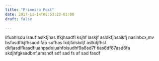 ```yaml
---
title: "Primeiro Post"
date: 2017-11-14T08:53:23-03:00
draft: false

---
```


lifuahlsdu lsauf aslkfjhas lfkjhsadfl ksjhf laskjf asldkfjhsalkfj naslnbcx,mv bsfasdflkjfhsaodifap sufhas lkdjfalskdjf aslkdjfhsl dkfjasdlfkasdfiuahpsdoiuahfoisudhf9a8sd7f  tias8df87asd6fa skdjhfgksadbnf,amsndf  sdf sad fs af sad fasdf
<!--more-->

<div id="vis" width=300></div>

<script src="https://cdnjs.cloudflare.com/ajax/libs/vega/3.0.7/vega.js"></script>
<script src="https://cdnjs.cloudflare.com/ajax/libs/vega-lite/2.0.1/vega-lite.js"></script>
<script src="https://cdnjs.cloudflare.com/ajax/libs/vega-embed/3.0.0-rc7/vega-embed.js"></script>
<script>
    const spec = {
    "$schema": "https://vega.github.io/schema/vega-lite/v2.json",
    "data": {
        "url":"https://api.insa.gov.br/reservatorios/12172/monitoramento",
        "format": {
            "type": "json",
            "property": "volumes",
            "parse": {"DataInformacao": "utc:'%d/%m/%Y'" }
        }
     },
     "mark":"tick",
     "width": 100,
     "height": 300,
     "transform" :  [
        {"filter": {"timeUnit":"yearmonth", "field": "DataInformacao", "range": [{"year": 1999, "month": "Jan"}, {"year":2003, "month": "Dec"}]}},

         {
        "timeUnit": "month",
        "field": "DataInformacao",
        "as": "mes"},
        {"timeUnit": "year",
        "field": "DataInformacao",
        "as": "ano"}
        ],
     "encoding":{
       "x": {"field": "ano", "type": "temporal"},

       "color": {"field": "mes", "type": "temporal"},

       "y": {
           "aggregate": "variance",
           "field": "VolumePercentual", "type": "quantitative"
         }
     }

     "data": {
     "url":"https://api.insa.gov.br/reservatorios/12172/monitoramento",
     "format": {
       "type": "json",
       "property": "volumes",
       "parse": {"DataInformacao": "utc:'%d/%m/%Y'" }
       }
    },
    "mark":"area",
    "width": 700,
    "height": 300,
    "transform" :  [
    {"filter": {"timeUnit":"yearmonth", "field": "DataInformacao", "range": [{"year":2012}, {"year": 2017}]}}
       ],
    "encoding":{
       "x" : { "field": "DataInformacao", "type": "temporal"},
      "y": {"field": "Volume", "type": "quantitative"}
    }

    
    "data": {
            "url":"https://api.insa.gov.br/reservatorios/12172/monitoramento",
            "format": {
                "type": "json",
                "property": "volumes",
                "parse": {"DataInformacao": "utc:'%d/%m/%Y'" }
            },
          "mark":"line",
         "width": "800",
         "height": "400",
         "transform" :  [{
        "timeUnit": "yearmonth",
        "field": "DataInformacao",
        "as": "media-mes"}]     ,
         "encoding":{
           "x": {"field": "media-mes", "type": "temporal"
           },
           "y": { "aggregate": "variance",
               "field": "VolumePercentual", "type": "quantitative"
           }
         }
       }
</script>